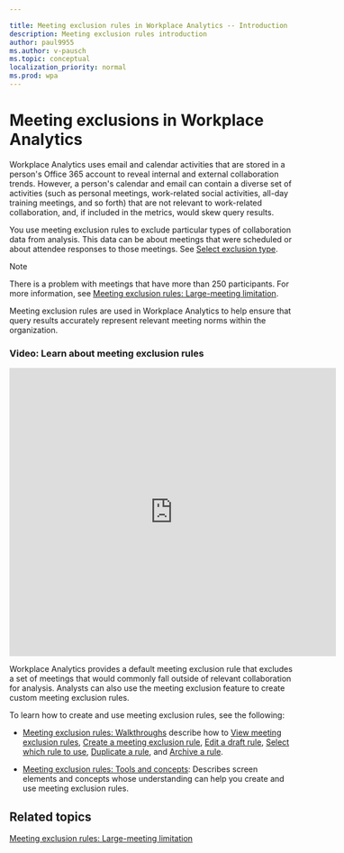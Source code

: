 ```yaml
---

title: Meeting exclusion rules in Workplace Analytics -- Introduction
description: Meeting exclusion rules introduction    
author: paul9955
ms.author: v-pausch
ms.topic: conceptual
localization_priority: normal 
ms.prod: wpa
---
```


# Meeting exclusions in Workplace Analytics

Workplace Analytics uses email and calendar activities that are stored in a person's Office 365 account to reveal internal and external collaboration trends. However, a person's calendar and email can contain a diverse set of activities (such as personal meetings, work-related social activities, all-day training meetings, and so forth) that are not relevant to work-related collaboration, and, if included in the metrics, would skew query results.

You use meeting exclusion rules to exclude particular types of collaboration data from analysis. This data can be about meetings that were scheduled or about attendee responses to those meetings. See [Select exclusion type](meeting-exclusion-concept.md#select-exclusion-type).

>[!Note]
> There is a problem with meetings that have more than 250 participants. For more information, see [Meeting exclusion rules: Large-meeting limitation](meeting-exclusion-250.md).

Meeting exclusion rules are used in Workplace Analytics to help ensure that query results accurately represent relevant meeting norms within the organization. <!-- Organizations can also use these rules to promote privacy by excluding from analysis meetings that are of a sensitive nature.  -->

### Video: Learn about meeting exclusion rules

<!-- FOR THIS VIDEO LINK, VERIFY THE EMBED/SCREEN SETTINGS. 
WE USE THE FOLLOWING ONES IN OTHER PLACES: 

<iframe allowfullscreen="" mozallowfullscreen="" webkitallowfullscreen=""></iframe>
-->

<iframe src="https://player.vimeo.com/video/434889700" width="580" height="512" frameborder="0" allow="autoplay; fullscreen" allowfullscreen></iframe>

Workplace Analytics provides a default meeting exclusion rule that excludes a set of meetings that would commonly fall outside of relevant collaboration for analysis. Analysts can also use the meeting exclusion feature to create custom meeting exclusion rules.

To learn how to create and use meeting exclusion rules, see the following:  

* [Meeting exclusion rules: Walkthroughs](meeting-exclusion-rules.md) describe how to [View meeting exclusion rules](meeting-exclusion-rules.md#to-view-meeting-exclusion-rules), [Create a meeting exclusion rule](meeting-exclusion-rules.md#create-a-meeting-exclusion-rule), [Edit a draft rule](meeting-exclusion-rules.md#edit-a-draft-rule), [Select which rule to use](meeting-exclusion-rules.md#select-which-rule-to-use), 
[Duplicate a rule](meeting-exclusion-rules.md#duplicate-a-rule), and [Archive a rule](meeting-exclusion-rules.md#archive-a-rule).

* [Meeting exclusion rules: Tools and concepts](meeting-exclusion-concept.md): Describes screen elements and concepts whose understanding can help you create and use meeting exclusion rules.

## Related topics

[Meeting exclusion rules: Large-meeting limitation](meeting-exclusion-250.md)